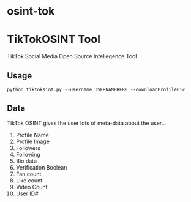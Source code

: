 # osint-tok


# TikTokOSINT Tool

TikTok Social Media Open Source Intellegence Tool
 

## Usage

```python tiktoksint.py --username USERNAMEHERE --downloadProfilePic```


## Data

TikTok OSINT gives the user lots of meta-data about the user...

1. Profile Name
2. Profile Image
3. Followers
4. Following
5. Bio data
6. Verification Boolean
7. Fan count
8. Like count
9. Video Count
10. User ID#
